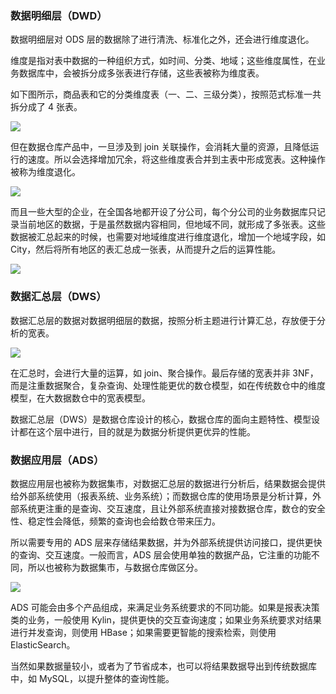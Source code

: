 ### 数据明细层（DWD）

数据明细层对 ODS 层的数据除了进行清洗、标准化之外，还会进行维度退化。

维度是指对表中数据的一种组织方式，如时间、分类、地域；这些维度属性，在业务数据库中，会被拆分成多张表进行存储，这些表被称为维度表。

如下图所示，商品表和它的分类维度表（一、二、三级分类），按照范式标准一共拆分成了 4 张表。

![](https://images.gitbook.cn/5b614630-ef82-11ea-80b6-61caae27bd5a)

但在数据仓库产品中，一旦涉及到 join
关联操作，会消耗大量的资源，且降低运行的速度。所以会选择增加冗余，将这些维度表合并到主表中形成宽表。这种操作被称为维度退化。

![](https://images.gitbook.cn/6cd33770-ef82-11ea-b2cc-b183c5e37897)

而且一些大型的企业，在全国各地都开设了分公司，每个分公司的业务数据库只记录当前地区的数据，于是虽然数据内容相同，但地域不同，就形成了多张表。这些数据被汇总起来的时候，也需要对地域维度进行维度退化，增加一个地域字段，如
City，然后将所有地区的表汇总成一张表，从而提升之后的运算性能。

![](https://images.gitbook.cn/78e4d0f0-ef82-11ea-889f-9de3f88b5342)

### 数据汇总层（DWS）

数据汇总层的数据对数据明细层的数据，按照分析主题进行计算汇总，存放便于分析的宽表。

![](https://images.gitbook.cn/c14987f0-ef82-11ea-813e-7720407984bb)

在汇总时，会进行大量的运算，如 join、聚合操作。最后存储的宽表并非
3NF，而是注重数据聚合，复杂查询、处理性能更优的数仓模型，如在传统数仓中的维度模型，在大数据数仓中的宽表模型。

数据汇总层（DWS）是数据仓库设计的核心，数据仓库的面向主题特性、模型设计都在这个层中进行，目的就是为数据分析提供更优异的性能。

### 数据应用层（ADS）

数据应用层也被称为数据集市，对数据汇总层的数据进行分析后，结果数据会提供给外部系统使用（报表系统、业务系统）；而数据仓库的使用场景是分析计算，外部系统更注重的是查询、交互速度，且让外部系统直接对接数据仓库，数仓的安全性、稳定性会降低，频繁的查询也会给数仓带来压力。

所以需要专用的 ADS 层来存储结果数据，并为外部系统提供访问接口，提供更快的查询、交互速度。一般而言，ADS
层会使用单独的数据产品，它注重的功能不同，所以也被称为数据集市，与数据仓库做区分。

![](https://images.gitbook.cn/1730d820-ef84-11ea-813e-7720407984bb)

ADS 可能会由多个产品组成，来满足业务系统要求的不同功能。如果是报表决策类的业务，一般使用
Kylin，提供更快的交互查询速度；如果业务系统要求对结果进行并发查询，则使用 HBase；如果需要更智能的搜索检索，则使用 ElasticSearch。

当然如果数据量较小，或者为了节省成本，也可以将结果数据导出到传统数据库中，如 MySQL，以提升整体的查询性能。

